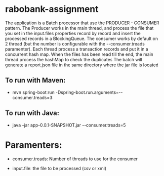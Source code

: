 # rabobank-assignment
The application is a Batch processor that use the PRODUCER - CONSUMER pattern.
The Producer works in the main thread, and process the file that you set in the input.files properties record by record and insert the processed records
in a BlockingQueue.
The consumer works by default on 2 thread (but the number is configurable with the --consumer.treads paramenter). 
Each thread process a transaction records and put it in a concurrent hash map.
When the files has been read till the end, the main thread process the hashMap to check the duplicates 
The batch will generate a report.json file in the same directory where the jar file is located 

## To run with Maven:
- mvn spring-boot:run -Dspring-boot.run.arguments=--consumer.treads=3

## To run with Java:
- java -jar app-0.0.1-SNAPSHOT.jar --consumer.treads=5


# Paramenters: 

- consumer.treads: Number of threads to use for the consumer

- input.file: the file to be processed (csv or xml)


